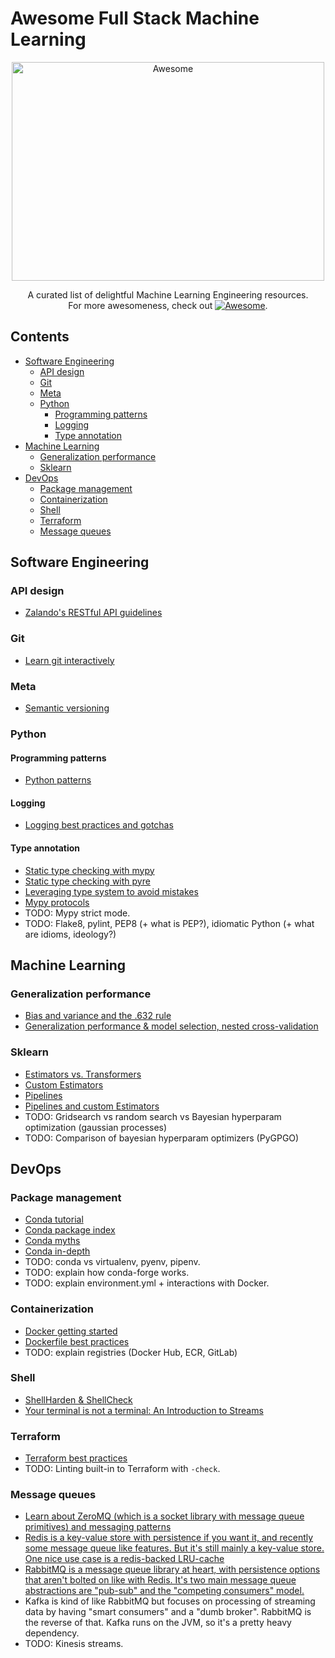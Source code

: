 # Awesome Full Stack Machine Learning

<div align="center">
	<img width="500" height="350" src="https://github.com/sindresorhus/awesome/raw/master/media/logo.svg?sanitize=true" alt="Awesome">
  
  A curated list of delightful Machine Learning Engineering resources.<br>For more awesomeness, check out [![Awesome](https://cdn.rawgit.com/sindresorhus/awesome/d7305f38d29fed78fa85652e3a63e154dd8e8829/media/badge.svg)](https://github.com/sindresorhus/awesome).

</div>

## Contents

- [Software Engineering](#software-engineering)
  - [API design](#api-design)
  - [Git](#git)
  - [Meta](#meta)
  - [Python](#python)
    - [Programming patterns](#programming-patterns)
    - [Logging](#logging)
    - [Type annotation](#type-annotation)
- [Machine Learning](#machine-learning)
  - [Generalization performance](#generalization-performance)
  - [Sklearn](#sklearn)
- [DevOps](#devops)
  - [Package management](#package-management)
  - [Containerization](#containerization)
  - [Shell](#shell)
  - [Terraform](#terraform)
  - [Message queues](#message-queues)

## Software Engineering

### API design

- [Zalando's RESTful API guidelines](https://opensource.zalando.com/restful-api-guidelines/)

### Git

- [Learn git interactively](https://learngitbranching.js.org/)

### Meta

- [Semantic versioning](https://semver.org/)

### Python

#### Programming patterns

- [Python patterns](https://python-patterns.guide)

#### Logging

- [Logging best practices and gotchas](https://www.electricmonk.nl/log/2017/08/06/understanding-pythons-logging-module/)

#### Type annotation

- [Static type checking with mypy](http://mypy-lang.org/)
- [Static type checking with pyre](https://pyre-check.org/)
- [Leveraging type system to avoid mistakes](https://www.beyondthelines.net/programming/leveraging-the-type-system-to-avoid-mistakes/)
- [Mypy protocols](https://mypy.readthedocs.io/en/latest/protocols.html)
- TODO: Mypy strict mode.
- TODO: Flake8, pylint, PEP8 (+ what is PEP?), idiomatic Python (+ what are idioms, ideology?)

## Machine Learning

### Generalization performance

- [Bias and variance and the .632 rule](https://stats.stackexchange.com/questions/96739/what-is-the-632-rule-in-bootstrapping)
- [Generalization performance & model selection, nested cross-validation](https://stats.stackexchange.com/questions/64991/model-selection-and-cross-validation-the-right-way)

### Sklearn

- [Estimators vs. Transformers](http://scikit-learn.org/dev/developers/contributing.html#apis-of-scikit-learn-objects)
- [Custom Estimators](http://danielhnyk.cz/creating-your-own-estimator-scikit-learn/)
- [Pipelines](http://scikit-learn.org/stable/modules/pipeline.html)
- [Pipelines and custom Estimators](http://zacstewart.com/2014/08/05/pipelines-of-featureunions-of-pipelines.html)
- TODO: Gridsearch vs random search vs Bayesian hyperparam optimization (gaussian processes)
- TODO: Comparison of bayesian hyperparam optimizers (PyGPGO)

## DevOps

### Package management

- [Conda tutorial](https://geohackweek.github.io/Introductory/01-conda-tutorial/)
- [Conda package index](https://www.anaconda.org)
- [Conda myths](http://jakevdp.github.io/blog/2016/08/25/conda-myths-and-misconceptions/)
- [Conda in-depth](https://www.slideshare.net/AaronMeurer/conda-a-binary-scipy2014)
- TODO: conda vs virtualenv, pyenv, pipenv.
- TODO: explain how conda-forge works.
- TODO: explain environment.yml + interactions with Docker.

### Containerization

- [Docker getting started](https://docs.docker.com/get-started/)
- [Dockerfile best practices](https://docs.docker.com/develop/develop-images/dockerfile_best-practices/)
- TODO: explain registries (Docker Hub, ECR, GitLab)

### Shell

- [ShellHarden & ShellCheck](https://github.com/anordal/shellharden/blob/master/how_to_do_things_safely_in_bash.md)
- [Your terminal is not a terminal: An Introduction to Streams](https://lucasfcosta.com/2019/04/07/streams-introduction.html)

### Terraform

- [Terraform best practices](https://github.com/BWITS/terraform-best-practices)
- TODO: Linting built-in to Terraform with `-check`.

### Message queues

- [Learn about ZeroMQ (which is a socket library with message queue primitives) and messaging patterns](https://learning-0mq-with-pyzmq.readthedocs.io/en/latest/pyzmq/patterns/pair.html)
- [Redis is a key-value store with persistence if you want it, and recently some message queue like features. But it's still mainly a key-value store. One nice use case is a redis-backed LRU-cache](https://github.com/leohowell/redis-lru)
- [RabbitMQ is a message queue library at heart, with persistence options that aren't bolted on like with Redis. It's two main message queue abstractions are "pub-sub" and the "competing consumers" model.](https://www.rabbitmq.com/tutorials/tutorial-one-python.html)
- Kafka is kind of like RabbitMQ but focuses on processing of streaming data by having "smart consumers" and a "dumb broker". RabbitMQ is the reverse of that. Kafka runs on the JVM, so it's a pretty heavy dependency.
- TODO: Kinesis streams.
